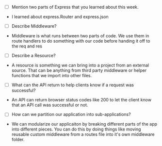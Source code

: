 - [ ] Mention two parts of Express that you learned about this week. 
- I learned about express.Router and express.json
- [ ] Describe Middleware?
- Middleware is what runs between two parts of code. We use them in route handlers to do something with our code before handing it off to the req and res

- [ ] Describe a Resource?
- A resource is something we can bring into a project from an external source. That can be anything from third party middleware or helper functions that we import into other files.

- [ ] What can the API return to help clients know if a request was successful?
- An API can return browser status codes like 200 to let the client know that an API call was successful or not. 

- [ ] How can we partition our application into sub-applications?
- We can modularize our applicaiton by breaking different parts of the app into different pieces. You can do this by doing things like moving reusable custom middleware from a routes file into it's own middleware folder.